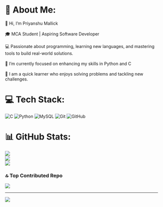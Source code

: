 # 💫 About Me:
👋 Hi, I’m Priyanshu Mallick<br><br>🎓 MCA Student | Aspiring Software Developer<br><br>💻 Passionate about programming, learning new languages, and mastering tools to build real-world solutions.<br><br>🌱 I’m currently focused on enhancing my skills in  Python and C<br><br>🚀 I am a quick learner who enjoys solving problems and tackling new challenges.


# 💻 Tech Stack:
![C](https://img.shields.io/badge/c-%2300599C.svg?style=for-the-badge&logo=c&logoColor=white) ![Python](https://img.shields.io/badge/python-3670A0?style=for-the-badge&logo=python&logoColor=ffdd54) ![MySQL](https://img.shields.io/badge/mysql-4479A1.svg?style=for-the-badge&logo=mysql&logoColor=white) ![Git](https://img.shields.io/badge/git-%23F05033.svg?style=for-the-badge&logo=git&logoColor=white) ![GitHub](https://img.shields.io/badge/github-%23121011.svg?style=for-the-badge&logo=github&logoColor=white)
# 📊 GitHub Stats:
![](https://github-readme-stats.vercel.app/api?username=Priyanshu85862&theme=chartreuse-dark&hide_border=false&include_all_commits=false&count_private=false)<br/>
![](https://github-readme-streak-stats.herokuapp.com/?user=Priyanshu85862&theme=chartreuse-dark&hide_border=false)<br/>
![](https://github-readme-stats.vercel.app/api/top-langs/?username=Priyanshu85862&theme=chartreuse-dark&hide_border=false&include_all_commits=false&count_private=false&layout=compact)

### 🔝 Top Contributed Repo
![](https://github-contributor-stats.vercel.app/api?username=Priyanshu85862&limit=5&theme=chartreuse-dark&combine_all_yearly_contributions=true)

---
[![](https://visitcount.itsvg.in/api?id=Priyanshu85862&icon=0&color=0)](https://visitcount.itsvg.in)

<!-- Proudly created with GPRM ( https://gprm.itsvg.in ) -->
